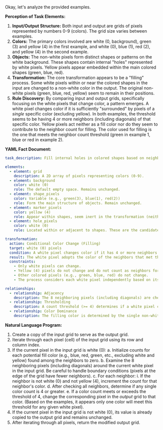 Okay, let's analyze the provided examples.

**Perception of Task Elements:**

1.  **Input/Output Structure:** Both input and output are grids of pixels represented by numbers 0-9 (colors). The grid size varies between examples.
2.  **Colors:** The primary colors involved are white (0, background), green (3) and yellow (4) in the first example, and white (0), blue (1), red (2), and yellow (4) in the second example.
3.  **Objects:** The non-white pixels form distinct shapes or patterns on the white background. These shapes contain internal "holes" represented by white pixels. Yellow pixels appear embedded within the main colored shapes (green, blue, red).
4.  **Transformation:** The core transformation appears to be a "filling" process. Some white pixels within or near the colored shapes in the input are changed to a non-white color in the output. The original non-white pixels (green, blue, red, yellow) seem to remain in their positions.
5.  **Rule Discovery:** By comparing input and output grids, specifically focusing on the white pixels that change color, a pattern emerges. A white pixel changes color if it is sufficiently "surrounded" by pixels of a *single* specific color (excluding yellow). In both examples, the threshold seems to be having 4 or more neighbors (including diagonals) of that specific color. Yellow pixels act neither as a fill color nor do they seem to contribute to the neighbor count for filling. The color used for filling is the one that meets the neighbor count threshold (green in example 1, blue or red in example 2).

**YAML Fact Document:**


```yaml
task_description: Fill internal holes in colored shapes based on neighbor counts.

elements:
  - element: grid
    description: A 2D array of pixels representing colors (0-9).
  - element: background
    color: white (0)
    role: The default empty space. Remains unchanged.
  - element: shape_pixels
    color: Variable (e.g., green(3), blue(1), red(2))
    role: Form the main structure of objects. Remain unchanged.
  - element: marker_pixels
    color: yellow (4)
    role: Appear within shapes, seem inert in the transformation (neither change nor cause change). Remain unchanged.
  - element: hole_pixels
    color: white (0)
    role: Located within or adjacent to shapes. These are the candidates for transformation.

transformation:
  action: Conditional Color Change (Filling)
  target: white (0) pixels
  condition: A white pixel changes color if it has 4 or more neighbors (including diagonals) of a single non-white, non-yellow color.
  result: The white pixel adopts the color of the neighbors that met the count threshold.
  constraints:
    - Only white pixels can change.
    - Yellow (4) pixels do not change and do not count as neighbors for the filling condition.
    - Other colored pixels (e.g., green, blue, red) do not change.
    - The process considers each white pixel independently based on its neighbors in the *input* grid.

relationships:
  - relationship: Adjacency
    description: The 8 neighboring pixels (including diagonals) are checked for each white pixel.
  - relationship: Thresholding
    description: A count threshold (>= 4) determines if a white pixel changes color.
  - relationship: Color Dominance
    description: The filling color is determined by the single non-white, non-yellow color that meets the neighbor threshold. (Implicitly assumes no ambiguity where multiple colors meet the threshold for the same white pixel in these examples).
```


**Natural Language Program:**

1.  Create a copy of the input grid to serve as the output grid.
2.  Iterate through each pixel (cell) of the input grid using its row and column index.
3.  If the current pixel in the input grid is white (0):
    a.  Initialize counts for each potential fill color (e.g., blue, red, green, etc., excluding white and yellow) found among the neighbors to zero.
    b.  Examine the 8 neighboring pixels (including diagonals) around the current white pixel in the input grid. Be careful to handle boundary conditions (pixels at the edge of the grid have fewer neighbors).
    c.  For each neighbor:
        i.  If the neighbor is not white (0) and not yellow (4), increment the count for that neighbor's color.
    d.  After checking all neighbors, determine if any single color count is 4 or greater.
    e.  If a color count meets or exceeds the threshold of 4, change the corresponding pixel in the *output* grid to that color. (Based on the examples, it appears only one color will meet this threshold for any given white pixel).
4.  If the current pixel in the input grid is not white (0), its value is already copied to the output grid and remains unchanged.
5.  After iterating through all pixels, return the modified output grid.